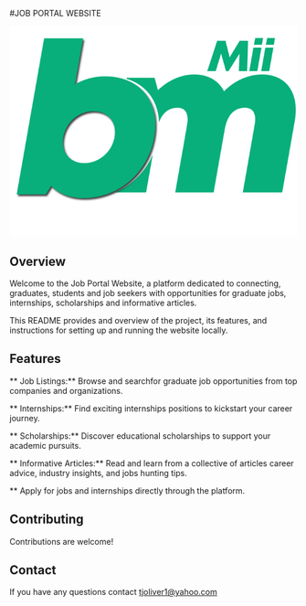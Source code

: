 #JOB PORTAL WEBSITE

![Job Portal Logo](./src/assets/logo.png) 

## Overview

Welcome to the Job Portal Website, a platform dedicated to connecting, graduates, students and job seekers with opportunities for graduate jobs, internships, scholarships and informative articles. 

This README provides and overview of the project, its features, and instructions for setting up and running the website locally.


## Features

** Job Listings:** Browse and searchfor graduate job opportunities from top companies and organizations.

** Internships:** Find exciting internships positions to kickstart your career journey.

** Scholarships:** Discover educational scholarships to support your academic pursuits.

** Informative Articles:** Read and learn from a collective of articles career advice, industry insights, and jobs hunting tips.

** Apply for jobs and internships directly through the platform.


## Contributing

Contributions are welcome! 

## Contact 

If you have any questions contact tjoliver1@yahoo.com